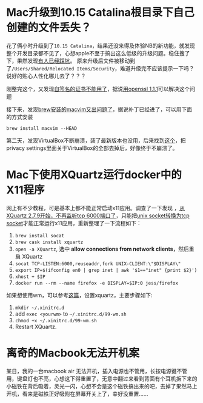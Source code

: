 # Mac升级到10.15 Catalina根目录下自己创建的文件丢失？

花了俩小时升级到了`10.15 Catalina`，结果还没来得及体验NB的新功能，就发现整个开发目录都不见了，心想apple不至于搞出这么低级的升级问题。稳住搜了下，果然发现[有人已经踩坑](https://apple.stackexchange.com/questions/371852/where-does-the-upgrade-to-macos-catalina-move-root-directory-files)。
原来升级后文件被移动到了`/Users/Shared/Relocated Items/Security`，难道升级完不应该提示一下吗？说好的贴心人性化哪儿去了？？？

刚整完这个，又发现[自签名的证书不能用了](https://support.apple.com/en-us/HT210176)，据说[用openssl 1.1.1](https://forums.developer.apple.com/thread/119877)可以解决这个问题

接下来，发现[brew安装的macvim又出问题了](https://github.com/macvim-dev/macvim/issues/947)，据说补丁已经进了，可以用下面的方式安装
```
brew install macvim --HEAD
```

第二天，发现VirtualBox不断崩溃，装了最新版本也没用，后来找到[这个](https://forums.virtualbox.org/viewtopic.php?p=454145#p454145)，把privacy settings里面关于VirtualBox的全部去掉后，好像终于不崩溃了。


# Mac下使用XQuartz运行docker中的X11程序

网上有不少教程，可是基本上都不能正常启动x11应用。调查了一下发现
，[从XQuartz 2.7.9开始，不再监听tcp 6000端口了](https://bugs.freedesktop.org/show_bug.cgi?id=96771)，只能把[unix socket转换为tcp socket](https://github.com/moby/moby/issues/8710#issuecomment-72669844)才能正常运行x11应用，重新整理了一下流程如下：

1. `brew install socat`
2. `brew cask install xquartz`
3. `open -a XQuartz`, 选中 **allow connections from network clients**，然后重启 XQuartz
4. `socat TCP-LISTEN:6000,reuseaddr,fork UNIX-CLIENT:\"$DISPLAY\"`
5. `export IP=$(ifconfig en0 | grep inet | awk '$1=="inet" {print $2}') `
6. `xhost + $IP`
7. `docker run --rm --name firefox -e DISPLAY=$IP:0 jess/firefox`

如果想使用wm，可以参考[这篇](https://fanf.livejournal.com/142372.html)，设置xquartz，主要步骤如下:

1. `mkdir ~/.xinitrc.d`
2. add `exec <yourwm>` to `~/.xinitrc.d/99-wm.sh`
3. `chmod +x ~/.xinitrc.d/99-wm.sh`
4. Restart XQuartz.

# 离奇的Macbook无法开机案
某日，我的一台macbook air 无法开机，插入电源也不管用，长按电源键不管用，键盘灯也不亮，心想这下得重置了，无意中翻过来看到背面有个耳机拆下来的小磁铁在背后吸着，灵光一闪，心想不会是这个磁铁搞出来的吧，去掉了果然马上开机，看来是磁铁正好吸附在屏幕开关上了，幸好没重置......
